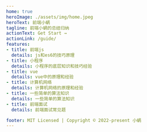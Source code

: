 ```yaml
---
home: true
heroImage: ./assets/img/home.jpeg
heroText: 前端小蜗
tagline: 前端小蜗的总结归纳
actionText: Get Start →
actionLink: /guide/
features:
- title: 前端js
  details: js和es6的技巧原理
- title: 小程序
  details: 小程序的底层知识和技巧经验
- title: vue
  details: vue中的原理和经验
- title: 计算机网络
  details: 计算机网络的原理和经验
- title: 一些简单的算法知识
  details: 一些简单的算法知识
- title: 前端面试
  details: 前端面试常见题

footer: MIT Licensed | Copyright © 2022-present 小蜗
---
```


<!-- # Hello VuePress

asda mj -->
